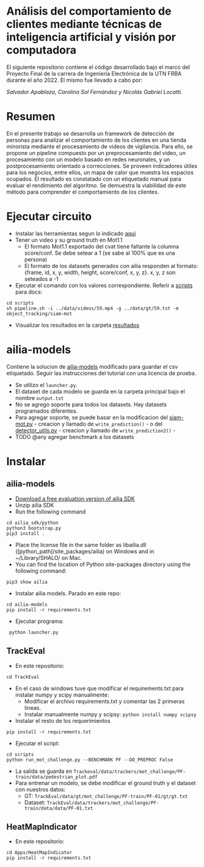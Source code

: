 # Análisis del comportamiento de clientes mediante técnicas de inteligencia artificial y visión por computadora

El siguiente repositorio contiene el código desarrollado bajo el marco del Proyecto Final de la carrera de Ingeniería Electrónica de la UTN FRBA durante el año 2022.
El mismo fue llevado a cabo por: 

_Salvador Apablaza, Carolina Sol Fernández y Nicolás Gabriel Locatti_.

# Resumen
En el presente trabajo se desarrolla un framework de detección de personas para analizar el comportamiento de los clientes en una tienda minorista mediante el procesamiento de videos de vigilancia. Para ello, se propone un pipeline compuesto por un preprocesamiento del video, un procesamiento con un modelo basado en redes neuronales, y un postprocesamiento orientado a correcciones. Se proveen indicadores útiles para los negocios, entre ellos, un mapa de calor que muestra los espacios ocupados. El resultado es constatado con un etiquetado manual para evaluar el rendimiento del algoritmo. Se demuestra la viabilidad de este método para comprender el comportamiento de los clientes. 


# Ejecutar circuito
- Instalar las herramientas segun lo indicado [aqui](#instalar)
- Tener un video y su ground truth en Mot1.1
    - El formato Mot1.1 exportado del cvat tiene faltante la columna score/conf. Se debe setear a 1 (se sabe al 100% que es una persona)
    - El formato de los datasets generados con ailia responden al formato: {frame, id, x, y, width, height, score/conf, x, y, z}. x, y, z son seteados a -1
- Ejecutar el comando con los valores correspondiente. Referir a [scripts](./scripts/) para docs:
```
cd scripts
sh pipeline.sh -i ../data/videos/59.mp4 -g ../data/gt/59.txt -m object_tracking/siam-mot
```
- Visualizar los resultados en la carpeta [resultados](./resultados/)


# ailia-models
Contiene la solucion de [ailia-models](https://github.com/axinc-ai/ailia-models/blob/master/TUTORIAL.md) modificado para guardar el csv etiquetado. Seguir las instrucciones del tutorial con una licencia de prueba.
- Se utilizo el `launcher.py`.
- El dataset de cada modelo se guarda en la carpeta principal bajo el nombre `output.txt`
- No se agrego soporte para todos los datasets. Hay datasets programados diferentes. 
- Para agregar soporte, se puede basar en la modificacion del [siam-mot.py](./ailia-models/object_tracking/siam-mot/siam-mot.py) - creacion y llamado de `write_prediction()` - o del [detector_utils.py](./ailia-models/util/detector_utils.py) - creacion y llamado de `write_prediction2()` -
- TODO @any agregar benchmark a los datasets

# Instalar
## ailia-models
- [Download a free evaluation version of ailia SDK](https://ailia.jp/en/trial)
- Unzip ailia SDK
- Run the following command

```
cd ailia_sdk/python
python3 bootstrap.py
pip3 install .
```

- Place the license file in the same folder as libailia.dll ([python_path]/site_packages/ailia) on Windows and in ~/Library/SHALO/ on Mac.
- You can find the location of Python site-packages directory using the following command:
```
pip3 show ailia
```

- Instalar ailia models. Parado en este repo:
```
cd ailia-models
pip install -r requirements.txt
```

- Ejecutar programa:
```
 python launcher.py
```

## TrackEval
- En este repositorio:
```
cd TrackEval
```
- En el caso de windows tuve que modificar el requirements.txt para instalar numpy y scipy manualmente:
    - Modificar el archivo requirements.txt y comentar las 2 primeras lineas.
    - Instalar manualmente numpy y scipsy: `python install numpy scipsy`
- Instalar el resto de los requerimientos
```
pip install -r requirements.txt
```
- Ejecutar el script:
```
cd scripts
python run_mot_challenge.py --BENCHMARK PF --DO_PREPROC False
```
- La salida se guarda en `Trackeval/data/trackers/mot_challenge/PF-train/data/pedestrian_plot.pdf`
- Para entrenar un modelo, se debe modificar el ground truth y el dataset con nuestros datos:
    - GT: `TrackEval/data/gt/mot_challenge/PF-train/PF-01/gt/gt.txt`
    - Dataset: `TrackEval/data/trackers/mot_challenge/PF-train/data/data/PF-01.txt`


## HeatMapIndicator
- En este repositorio:
```
cd Apps/HeatMapIndicator
pip install -r requirements.txt
```
